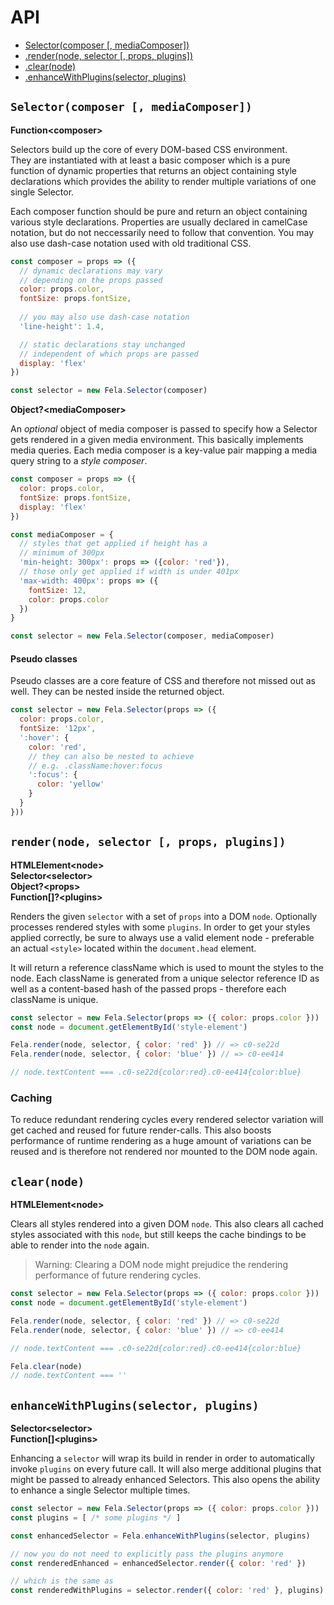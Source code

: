 # API

* [Selector(composer [, mediaComposer])](#selectorcomposer-mediacomposer)
* [.render(node, selector [, props, plugins])](#rendernode-selector-props-plugins)
* [.clear(node)](#clearnode)
* [.enhanceWithPlugins(selector, plugins)](#enhancewithpluginsselector-plugins)
  
## `Selector(composer [, mediaComposer])`
**Function\<composer>**

Selectors build up the core of every DOM-based CSS environment. <br>
They are instantiated with at least a basic composer which is a pure function of dynamic properties that returns an object containing style declarations which provides the ability to render multiple variations of one single Selector.

Each composer function should be pure and return an object containing various style declarations. Properties are usually declared in camelCase notation, but do not neccessarily need to follow that convention. You may also use dash-case notation used with old traditional CSS.  

```javascript
const composer = props => ({
  // dynamic declarations may vary
  // depending on the props passed
  color: props.color,
  fontSize: props.fontSize,
  
  // you may also use dash-case notation
  'line-height': 1.4,

  // static declarations stay unchanged
  // independent of which props are passed
  display: 'flex'
})

const selector = new Fela.Selector(composer)
```

**Object?\<mediaComposer>**

An *optional* object of media composer is passed to specify how a Selector gets rendered in a given media environment. This basically implements media queries.
Each media composer is a key-value pair mapping a media query string to a *style composer*.

```javascript
const composer = props => ({
  color: props.color,
  fontSize: props.fontSize,
  display: 'flex'
})

const mediaComposer = {
  // styles that get applied if height has a
  // minimum of 300px
  'min-height: 300px': props => ({color: 'red'}),
  // those only get applied if width is under 401px
  'max-width: 400px': props => ({
    fontSize: 12,
    color: props.color
  })
}

const selector = new Fela.Selector(composer, mediaComposer)
```

#### Pseudo classes
Pseudo classes are a core feature of CSS and therefore not missed out as well. They can be nested inside the returned object.
```javascript
const selector = new Fela.Selector(props => ({
  color: props.color, 
  fontSize: '12px', 
  ':hover': {
    color: 'red',
    // they can also be nested to achieve
    // e.g. .className:hover:focus
    ':focus': {
      color: 'yellow'
    }
  }
}))
```

## `render(node, selector [, props, plugins])`
**HTMLElement\<node>**<br>
**Selector\<selector>**<br>
**Object?\<props>**<br>
**Function[]?\<plugins>**

Renders the given `selector` with a set of `props` into a DOM `node`. Optionally processes rendered styles with some `plugins`. In order to get your styles applied correctly, be sure to always use a valid element node - preferable an actual `<style>` located within the `document.head` element.

It will return a reference className which is used to mount the styles to the node. Each className is generated from a unique selector reference ID as well as a content-based hash of the passed props - therefore each className is unique.
```javascript
const selector = new Fela.Selector(props => ({ color: props.color }))
const node = document.getElementById('style-element')

Fela.render(node, selector, { color: 'red' }) // => c0-se22d
Fela.render(node, selector, { color: 'blue' }) // => c0-ee414

// node.textContent === .c0-se22d{color:red}.c0-ee414{color:blue}
``` 
### Caching
To reduce redundant rendering cycles every rendered selector variation will get cached and reused for future render-calls. This also boosts performance of runtime rendering as a huge amount of variations can be reused and is therefore not rendered nor mounted to the DOM node again.

## `clear(node)`
**HTMLElement\<node>**

Clears all styles rendered into a given DOM `node`. This also clears all cached styles associated with this `node`, but still keeps the cache bindings to be able to render into the `node` again.
> Warning: Clearing a DOM node might prejudice the rendering performance of future rendering cycles.

```javascript
const selector = new Fela.Selector(props => ({ color: props.color }))
const node = document.getElementById('style-element')

Fela.render(node, selector, { color: 'red' }) // => c0-se22d
Fela.render(node, selector, { color: 'blue' }) // => c0-ee414

// node.textContent === .c0-se22d{color:red}.c0-ee414{color:blue}

Fela.clear(node)
// node.textContent === ''

```

## `enhanceWithPlugins(selector, plugins)`
**Selector\<selector>**<br>
**Function[]\<plugins>**

Enhancing a `selector` will wrap its build in render in order to automatically invoke `plugins` on every future call. It will also merge additional plugins that might be passed to already enhanced Selectors. This also opens the ability to enhance a single Selector multiple times.
```javascript
const selector = new Fela.Selector(props => ({ color: props.color }))
const plugins = [ /* some plugins */ ]

const enhancedSelector = Fela.enhanceWithPlugins(selector, plugins)

// now you do not need to explicitly pass the plugins anymore
const renderedEnhanced = enhancedSelector.render({ color: 'red' })

// which is the same as
const renderedWithPlugins = selector.render({ color: 'red' }, plugins)
```